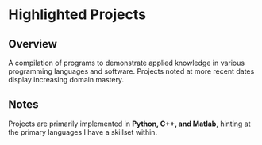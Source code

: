 # Highlighted Projects

## Overview
A compilation of programs to demonstrate applied knowledge in various programming languages and software. Projects noted at more recent dates display increasing domain mastery.

## Notes
Projects are primarily implemented in **Python, C++, and Matlab**, hinting at the primary languages I have a skillset within. 
